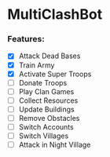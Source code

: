 # MultiClashBot

### Features:

- [x] Attack Dead Bases
- [x] Train Army
- [x] Activate Super Troops
- [ ] Donate Troops
- [ ] Play Clan Games
- [ ] Collect Resources
- [ ] Update Buildings
- [ ] Remove Obstacles
- [ ] Switch Accounts
- [ ] Switch Villages
- [ ] Attack in Night Village
